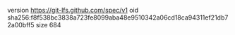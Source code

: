 version https://git-lfs.github.com/spec/v1
oid sha256:f8f538bc3838a723fe8099aba48e9510342a06cd18ca94311ef21db72a00bff5
size 684
